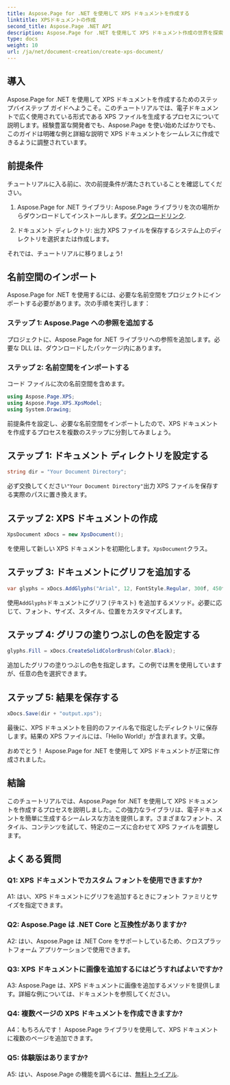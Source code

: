 ```yaml
---
title: Aspose.Page for .NET を使用して XPS ドキュメントを作成する
linktitle: XPSドキュメントの作成
second_title: Aspose.Page .NET API
description: Aspose.Page for .NET を使用して XPS ドキュメント作成の世界を探索してください。ステップバイステップのガイドに従って、電子ドキュメントを簡単に生成します。
type: docs
weight: 10
url: /ja/net/document-creation/create-xps-document/
---
```

## 導入

Aspose.Page for .NET を使用して XPS ドキュメントを作成するためのステップバイステップ ガイドへようこそ。このチュートリアルでは、電子ドキュメントで広く使用されている形式である XPS ファイルを生成するプロセスについて説明します。経験豊富な開発者でも、Aspose.Page を使い始めたばかりでも、このガイドは明確な例と詳細な説明で XPS ドキュメントをシームレスに作成できるように調整されています。

## 前提条件

チュートリアルに入る前に、次の前提条件が満たされていることを確認してください。

1.  Aspose.Page for .NET ライブラリ: Aspose.Page ライブラリを次の場所からダウンロードしてインストールします。[ダウンロードリンク](https://releases.aspose.com/page/net/).

2. ドキュメント ディレクトリ: 出力 XPS ファイルを保存するシステム上のディレクトリを選択または作成します。

それでは、チュートリアルに移りましょう!

## 名前空間のインポート

Aspose.Page for .NET を使用するには、必要な名前空間をプロジェクトにインポートする必要があります。次の手順を実行します：

### ステップ 1: Aspose.Page への参照を追加する

プロジェクトに、Aspose.Page for .NET ライブラリへの参照を追加します。必要な DLL は、ダウンロードしたパッケージ内にあります。

### ステップ 2: 名前空間をインポートする

コード ファイルに次の名前空間を含めます。

```csharp
using Aspose.Page.XPS;
using Aspose.Page.XPS.XpsModel;
using System.Drawing;
```

前提条件を設定し、必要な名前空間をインポートしたので、XPS ドキュメントを作成するプロセスを複数のステップに分割してみましょう。

## ステップ 1: ドキュメント ディレクトリを設定する

```csharp
string dir = "Your Document Directory";
```

必ず交換してください`"Your Document Directory"`出力 XPS ファイルを保存する実際のパスに置き換えます。

## ステップ 2: XPS ドキュメントの作成

```csharp
XpsDocument xDocs = new XpsDocument();
```

を使用して新しい XPS ドキュメントを初期化します。`XpsDocument`クラス。

## ステップ 3: ドキュメントにグリフを追加する

```csharp
var glyphs = xDocs.AddGlyphs("Arial", 12, FontStyle.Regular, 300f, 450f, "Hello World!");
```

使用`AddGlyphs`ドキュメントにグリフ (テキスト) を追加するメソッド。必要に応じて、フォント、サイズ、スタイル、位置をカスタマイズします。

## ステップ 4: グリフの塗りつぶしの色を設定する

```csharp
glyphs.Fill = xDocs.CreateSolidColorBrush(Color.Black);
```

追加したグリフの塗りつぶしの色を指定します。この例では黒を使用していますが、任意の色を選択できます。

## ステップ 5: 結果を保存する

```csharp
xDocs.Save(dir + "output.xps");
```

最後に、XPS ドキュメントを目的のファイル名で指定したディレクトリに保存します。結果の XPS ファイルには、「Hello World!」が含まれます。文章。

おめでとう！ Aspose.Page for .NET を使用して XPS ドキュメントが正常に作成されました。

## 結論

このチュートリアルでは、Aspose.Page for .NET を使用して XPS ドキュメントを作成するプロセスを説明しました。この強力なライブラリは、電子ドキュメントを簡単に生成するシームレスな方法を提供します。さまざまなフォント、スタイル、コンテンツを試して、特定のニーズに合わせて XPS ファイルを調整します。

## よくある質問

### Q1: XPS ドキュメントでカスタム フォントを使用できますか?

A1: はい、XPS ドキュメントにグリフを追加するときにフォント ファミリとサイズを指定できます。

### Q2: Aspose.Page は .NET Core と互換性がありますか?

A2: はい、Aspose.Page は .NET Core をサポートしているため、クロスプラットフォーム アプリケーションで使用できます。

### Q3: XPS ドキュメントに画像を追加するにはどうすればよいですか?

A3: Aspose.Page は、XPS ドキュメントに画像を追加するメソッドを提供します。詳細な例については、ドキュメントを参照してください。

### Q4: 複数ページの XPS ドキュメントを作成できますか?

A4：もちろんです！ Aspose.Page ライブラリを使用して、XPS ドキュメントに複数のページを追加できます。

### Q5: 体験版はありますか?

 A5: はい、Aspose.Page の機能を調べるには、[無料トライアル](https://releases.aspose.com/).